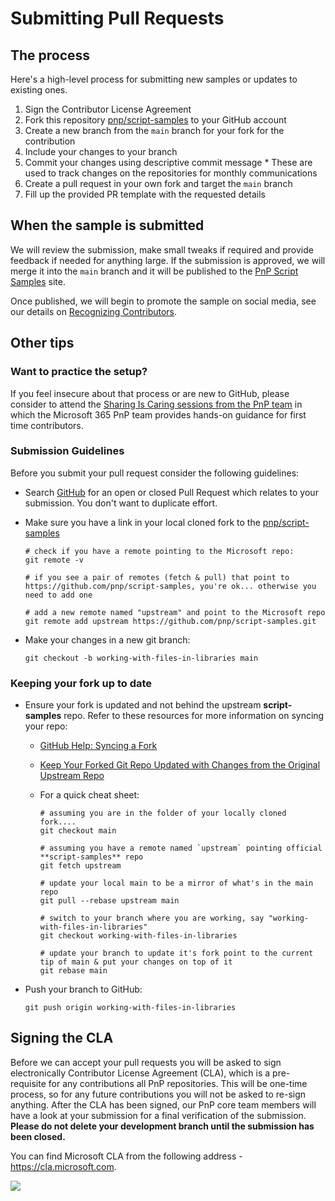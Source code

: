 # Submitting Pull Requests

## The process

Here's a high-level process for submitting new samples or updates to existing ones.

1. Sign the Contributor License Agreement
2. Fork this repository [pnp/script-samples](https://github.com/pnp/script-samples) to your GitHub account
3. Create a new branch from the `main` branch for your fork for the contribution
4. Include your changes to your branch
5. Commit your changes using descriptive commit message * These are used to track changes on the repositories for monthly communications
6. Create a pull request in your own fork and target the `main` branch
7. Fill up the provided PR template with the requested details


## When the sample is submitted

We will review the submission, make small tweaks if required and provide feedback if needed for anything large. If the submission is approved, we will merge it into the `main` branch and it will be published to the [PnP Script Samples](https://pnp.github.io/script-samples/) site.

Once published, we will begin to promote the sample on social media, see our details on [Recognizing Contributors](recognition.md).

## Other tips

### Want to practice the setup?

If you feel insecure about that process or are new to GitHub, please consider to attend the [Sharing Is Caring sessions from the PnP team](https://pnp.github.io/sharing-is-caring/#pnp-sic-events) in which the Microsoft 365 PnP team provides hands-on guidance for first time contributors.

### Submission Guidelines

Before you submit your pull request consider the following guidelines:

* Search [GitHub](https://github.com/pnp/script-samples/pulls) for an open or closed Pull Request
  which relates to your submission. You don't want to duplicate effort.
* Make sure you have a link in your local cloned fork to the [pnp/script-samples](https://github.com/pnp/script-samples)

  ```shell
  # check if you have a remote pointing to the Microsoft repo:
  git remote -v

  # if you see a pair of remotes (fetch & pull) that point to https://github.com/pnp/script-samples, you're ok... otherwise you need to add one

  # add a new remote named "upstream" and point to the Microsoft repo
  git remote add upstream https://github.com/pnp/script-samples.git
  ```

* Make your changes in a new git branch:

  ```shell
  git checkout -b working-with-files-in-libraries main
  ```

### Keeping your fork up to date

* Ensure your fork is updated and not behind the upstream **script-samples** repo. Refer to these resources for more information on syncing your repo:
  * [GitHub Help: Syncing a Fork](https://help.github.com/articles/syncing-a-fork/)
  * [Keep Your Forked Git Repo Updated with Changes from the Original Upstream Repo](http://www.andrewconnell.com/blog/keep-your-forked-git-repo-updated-with-changes-from-the-original-upstream-repo)
  * For a quick cheat sheet:

    ```shell
    # assuming you are in the folder of your locally cloned fork....
    git checkout main

    # assuming you have a remote named `upstream` pointing official **script-samples** repo
    git fetch upstream

    # update your local main to be a mirror of what's in the main repo
    git pull --rebase upstream main

    # switch to your branch where you are working, say "working-with-files-in-libraries"
    git checkout working-with-files-in-libraries

    # update your branch to update it's fork point to the current tip of main & put your changes on top of it
    git rebase main
    ```

* Push your branch to GitHub:

  ```shell
  git push origin working-with-files-in-libraries
  ```

## Signing the CLA

Before we can accept your pull requests you will be asked to sign electronically Contributor License Agreement (CLA), which is a pre-requisite for any contributions all PnP repositories. This will be one-time process, so for any future contributions you will not be asked to re-sign anything. After the CLA has been signed, our PnP core team members will have a look at your submission for a final verification of the submission. **Please do not delete your development branch until the submission has been closed.**

You can find Microsoft CLA from the following address - https://cla.microsoft.com.

<img src="https://m365-visitor-stats.azurewebsites.net/script-samples/contributing/submitting-pull-requests" aria-hidden="true" />
